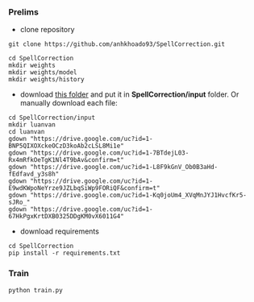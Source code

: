 ### Prelims
- clone repository
```
git clone https://github.com/anhkhoado93/SpellCorrection.git

cd SpellCorrection
mkdir weights
mkdir weights/model
mkdir weights/history
```
- download [this folder](https://drive.google.com/drive/folders/1v2AHP3tsDFimp72AjrwVIM-WLf9KS4gW?usp=sharing) and put it in **SpellCorrection/input** folder. Or manually download each file:

```
cd SpellCorrection/input
mkdir luanvan
cd luanvan
gdown "https://drive.google.com/uc?id=1-BNP5QIXOXckeOCzD3koAb2cLSL8Mi1e"
gdown "https://drive.google.com/uc?id=1-7BTdejL03-Rx4mRfkOeTgK1Nl4T9bAv&confirm=t"
gdown "https://drive.google.com/uc?id=1-L8F9kGnV_Ob0B3aHd-fEdfavd_y3s8h"
gdown "https://drive.google.com/uc?id=1-E9wdKWpoNeYrze9JZLbqSiWp9FORiQF&confirm=t"
gdown "https://drive.google.com/uc?id=1-Kq0joUm4_XVqMnJYJ1HvcfKr5-sJRo_"
gdown "https://drive.google.com/uc?id=1-67HkPgxKrtDXB0325DDgKM0vX6011G4"
```

- download requirements
```
cd SpellCorrection
pip install -r requirements.txt
```

### Train
```
python train.py
```